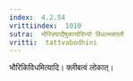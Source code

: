 ```yaml
---
index:  4.2.54
vrittiindex:  1010
sutra:  भौरिक्याद्यैषुकार्यादिभ्यो विधल्भक्तलौ
vritti:  tattvabodhini 
---
```


भौरिकिविधमित्यादि। क्लीबत्वं लोकात्।

